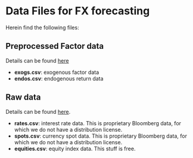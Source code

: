 # Data Files for FX forecasting

Herein find the following files:

## Preprocessed Factor data

Details can be found [here](https://charlesnaylor.github.io/gp_regression/doc/Calculating_Factors.html)

  - **exogs.csv**: exogenous factor data
  - **endos.csv**: endogenous return data

## Raw data

Details can be found [here](https://charlesnaylor.github.io/gp_regression/doc/Gathering_Data.html).

  - **rates.csv**: interest rate data. This is proprietary Bloomberg data, for which we do not have a distribution license.
  - **spots.csv**: currency spot data. This is proprietary Bloomberg data, for which we do not have a distribution license.
  - **equities.csv**: equity index data. This stuff is free.
